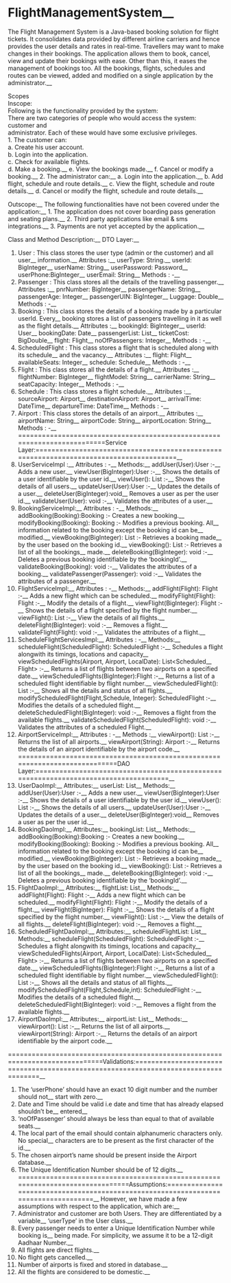 # FlightManagementSystem__
The Flight Management System is a Java-based booking solution for flight tickets. It consolidates data provided by different airline carriers and hence provides the user details and rates in real-time. Travellers may want to make changes in their bookings. The application allows them to book, cancel, view and update their bookings with ease. Other than this, it eases the management of bookings too. All the bookings, flights, schedules and routes can be viewed, added and modified on a single application by the administrator.__

Scopes  
Inscope:  
Following is the functionality provided by the system:  
There are two categories of people who would access the system: customer and  
administrator. Each of these would have some exclusive privileges.  
      1. The customer can:  
      a. Create his user account.  
      b. Login into the application.  
      c. Check for available flights.  
      d. Make a booking.__
      e. View the bookings made.__
      f. Cancel or modify a booking.__
      2. The administrator can:__
      a. Login into the application.__
      b. Add flight, schedule and route details.__
      c. View the flight, schedule and route details.__
      d. Cancel or modify the flight, schedule and route details.__

Outscope:__
The following functionalities have not been covered under the application:__
      1. The application does not cover boarding pass generation and seating plans.__
      2. Third party applications like email & sms integrations.__
      3. Payments are not yet accepted by the application.__


Class and Method Description:__
DTO Layer:__
1. User : This class stores the user type (admin or the customer) and all user__
information.__
 Attributes :__
        userType: String.__
        userId: BigInteger__
        userName: String__
        userPassword: Password__
        userPhone:BigInteger__
        userEmail: String__
Methods : -__
2. Passenger : This class stores all the details of the travelling passenger.__
 Attributes :__
        pnrNumber: BigInteger__
        passengerName: String__
        passengerAge: Integer__
        passengerUIN: BigInteger__
        Luggage: Double__
Methods : -__
3. Booking : This class stores the details of a booking made by a particular userId. Every__
booking stores a list of passengers travelling in it as well as the flight details.__
 Attributes :__
        bookingId: BigInteger__
        userId: User__
        bookingDate: Date__
        passengerList: List<Passenger>__
        ticketCost: BigDouble__
        flight: Flight__
        noOfPassengers: Integer__
Methods : -__
4. ScheduledFlight : This class stores a flight that is scheduled along with its schedule__
and the vacancy.__
  Attributes :__
        flight: Flight__
        availableSeats: Integer__
        schedule: Schedule__
        Methods : -__
5. Flight : This class stores all the details of a flight.__
  Attributes :__
        flightNumber: BigInteger__
        flightModel: String__
        carrierName: String__
        seatCapacity: Integer__
        Methods : -__
6. Schedule : This class stores a flight schedule.__
  Attributes :__
        sourceAirport: Airport__
        destinationAirport: Airport__
        arrivalTime: DateTime__
        departureTime: DateTime__
        Methods : -__
7. Airport : This class stores the details of an airport.__
  Attributes :__
        airportName: String__
        airportCode: String__
        airportLocation: String__
        Methods : -__
=========================================================================Service Layer:=======================================================================================__
8. UserServiceImpl :__
  Attributes : -__
        Methods:__
          addUser(User):User :-__
          Adds a new user.__
          viewUser(BigInteger):User :-__
          Shows the details of a user identifiable by the user id.__
          viewUser(): List<User> :-__
          Shows the details of all users.__
          updateUser(User):User :-__
          Updates the details of a user.__
          deleteUser(BigInteger):void__
          Removes a user as per the user id.__
          validateUser(User): void :-__
          Validates the attributes of a user.__
9. BookingServiceImpl:__
  Attributes : -__
        Methods:__
          addBooking(Booking):Booking :- Creates a new booking.__
          modifyBooking(Booking): Booking :- Modifies a previous booking. All__
          information related to the booking except the booking id can be__
          modified.__
          viewBooking(BigInteger): List<Booking> :- Retrieves a booking made__
          by the user based on the booking id.__
          viewBooking(): List<Booking> :- Retrieves a list of all the bookings__
          made.__
          deleteBooking(BigInteger): void :-__
          Deletes a previous booking identifiable by the ‘bookingId’.__
          validateBooking(Booking): void :-__
          Validates the attributes of a booking.__
          validatePassenger(Passenger): void :-__
          Validates the attributes of a passenger.__
10. FlightServiceImpl:__
  Attributes : -__
        Methods:__
          addFlight(Flight): Flight :-__
          Adds a new flight which can be scheduled.__
          modifyFlight(Flight): Flight :-__
          Modify the details of a flight.__
          viewFlight(BigInteger): Flight :-__
          Shows the details of a flight specified by the flight number.__
          viewFlight(): List<Flight> :-__
          View the details of all flights.__
          deleteFlight(BigInteger): void :-__
          Removes a flight.__
          validateFlight(Flight): void :-__
          Validates the attributes of a flight.__
11. ScheduleFlightServicesImpl:__
  Attributes : -__
        Methods:__
          scheduleFlight(ScheduledFlight): ScheduledFlight :-__
          Schedules a flight alongwith its timings, locations and capacity__
          viewScheduledFlights(Airport, Airport, LocalDate): List<Scheduled__
          Flight> :-__
          Returns a list of flights between two airports on a specified date.__
          viewScheduledFlights(BigInteger):Flight :-__
          Returns a list of a scheduled flight identifiable by flight number.__
          viewScheduledFlight(): List<ScheduledFlight> :-__
          Shows all the details and status of all flights.__
          modifyScheduledFlight(Flight,Schedule, Integer): ScheduledFlight :-__
          Modifies the details of a scheduled flight.__
          deleteScheduledFlight(BigInteger): void :-__
          Removes a flight from the available flights.__
          validateScheduledFlight(ScheduledFlight): void :-__
          Validates the attributes of a scheduled Flight.__
12. AirportServiceImpl:__
  Attributes : -__
        Methods :__
          viewAirport(): List<Airport> :-__
          Returns the list of all airports.__
          viewAirport(String): Airport :-__
          Returns the details of an airport identifiable by the airport code.__
 ============================================================================DAO Layer:=====================================================================================__
13. UserDaoImpl:__
  Attributes:__
          userList: List<User>__
        Methods:__
          addUser(User):User :-__
          Adds a new user.__
          viewUser(BigInteger):User :-__
          Shows the details of a user identifiable by the user id.__
          viewUser(): List<User> :-__
          Shows the details of all users.__
          updateUser(User):User :-__
          Updates the details of a user.__
          deleteUser(BigInteger):void__
          Removes a user as per the user id.__
14. BookingDaoImpl:__
  Attributes:__
          bookingList: List<Booking>__
        Methods:__
          addBooking(Booking):Booking :- Creates a new booking.__
          modifyBooking(Booking): Booking :- Modifies a previous booking. All__
          information related to the booking except the booking id can be__
          modified.__
          viewBooking(BigInteger): List<Booking> :- Retrieves a booking made__
          by the user based on the booking id.__
          viewBooking(): List<Booking> :- Retrieves a list of all the bookings__
          made.__
          deleteBooking(BigInteger): void :-__
          Deletes a previous booking identifiable by the ‘bookingId’.__
15. FlightDaoImpl:__
  Attributes:__
          flightList: List<Flight>__
        Methods:__
          addFlight(Flight): Flight :-__
          Adds a new flight which can be scheduled.__
          modifyFlight(Flight): Flight :-__
          Modify the details of a flight.__
          viewFlight(BigInteger): Flight :-__
          Shows the details of a flight specified by the flight number.__
          viewFlight(): List<Flight> :-__
          View the details of all flights.__
          deleteFlight(BigInteger): void :-__
          Removes a flight.__
16. ScheduledFlightDaoImpl:__
  Attributes:__
          scheduledFlightList: List<ScheduledFlight>__
        Methods:__
          scheduleFlight(ScheduledFlight): ScheduledFlight :-__
          Schedules a flight alongwith its timings, locations and capacity__
          viewScheduledFlights(Airport, Airport, LocalDate): List<Scheduled__
          Flight> :-__
          Returns a list of flights between two airports on a specified date.__
          viewScheduledFlights(BigInteger):Flight :-__
          Returns a list of a scheduled flight identifiable by flight number.__
          viewScheduledFlight(): List<ScheduledFlight> :-__
          Shows all the details and status of all flights.__
          modifyScheduledFlight(Flight,Schedule,int): ScheduledFlight :-__
          Modifies the details of a scheduled flight.__
          deleteScheduledFlight(BigInteger): void :-__
          Removes a flight from the available flights.__
17. AirportDaoImpl:__
  Attributes:__
          airportList: List<Airport>__
        Methods:__
          viewAirport(): List<Airport> :-__
          Returns the list of all airports.__
          viewAirport(String): Airport :-__
          Returns the details of an airport identifiable by the airport code.__
  
 ==============================================================================Validations:====================================================================================__
1. The ‘userPhone’ should have an exact 10 digit number and the number should not__
start with zero.__
2. Date and Time should be valid i.e date and time that has already elapsed shouldn’t be__
entered__
3. ‘noOfPassenger’ should always be less than equal to that of available seats.__
4. The local part of the email should contain alphanumeric characters only. No special__
characters are to be present as the first character of the id.__
5. The chosen airport’s name should be present inside the Airport database.__
6. The Unique Identification Number should be of 12 digits.__
===============================================================================Assumptions:====================================================================================__
However, we have made a few assumptions with respect to the application, which are:__
1. Administrator and customer are both Users. They are differentiated by a variable__
‘userType’ in the User class.__
2. Every passenger needs to enter a Unique Identification Number while booking is__
being made. For simplicity, we assume it to be a 12-digit Aadhaar Number.__
3. All flights are direct flights.__
4. No flight gets cancelled.__
5. Number of airports is fixed and stored in database.__
6. All the flights are considered to be domestic.__

